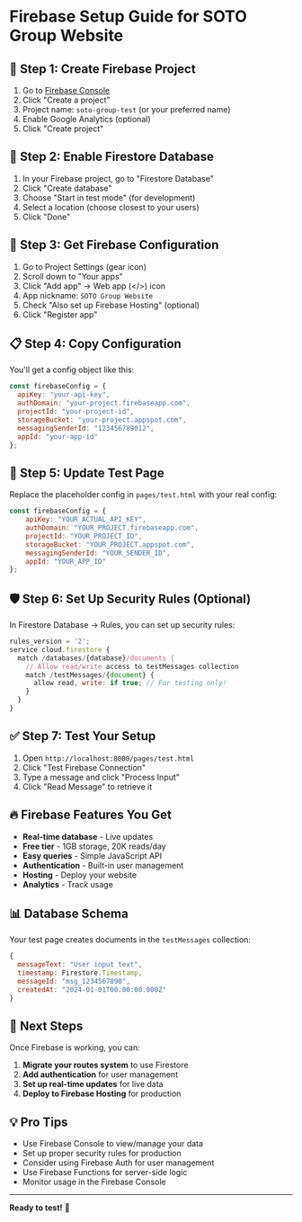 # Firebase Setup Guide for SOTO Group Website

## 🚀 Step 1: Create Firebase Project

1. Go to [Firebase Console](https://console.firebase.google.com/)
2. Click "Create a project"
3. Project name: `soto-group-test` (or your preferred name)
4. Enable Google Analytics (optional)
5. Click "Create project"

## 🔧 Step 2: Enable Firestore Database

1. In your Firebase project, go to "Firestore Database"
2. Click "Create database"
3. Choose "Start in test mode" (for development)
4. Select a location (choose closest to your users)
5. Click "Done"

## 🔑 Step 3: Get Firebase Configuration

1. Go to Project Settings (gear icon)
2. Scroll down to "Your apps"
3. Click "Add app" → Web app (</>) icon
4. App nickname: `SOTO Group Website`
5. Check "Also set up Firebase Hosting" (optional)
6. Click "Register app"

## 📋 Step 4: Copy Configuration

You'll get a config object like this:

```javascript
const firebaseConfig = {
  apiKey: "your-api-key",
  authDomain: "your-project.firebaseapp.com",
  projectId: "your-project-id",
  storageBucket: "your-project.appspot.com",
  messagingSenderId: "123456789012",
  appId: "your-app-id"
};
```

## 🔄 Step 5: Update Test Page

Replace the placeholder config in `pages/test.html` with your real config:

```javascript
const firebaseConfig = {
    apiKey: "YOUR_ACTUAL_API_KEY",
    authDomain: "YOUR_PROJECT.firebaseapp.com",
    projectId: "YOUR_PROJECT_ID",
    storageBucket: "YOUR_PROJECT.appspot.com",
    messagingSenderId: "YOUR_SENDER_ID",
    appId: "YOUR_APP_ID"
};
```

## 🛡️ Step 6: Set Up Security Rules (Optional)

In Firestore Database → Rules, you can set up security rules:

```javascript
rules_version = '2';
service cloud.firestore {
  match /databases/{database}/documents {
    // Allow read/write access to testMessages collection
    match /testMessages/{document} {
      allow read, write: if true; // For testing only!
    }
  }
}
```

## ✅ Step 7: Test Your Setup

1. Open `http://localhost:8000/pages/test.html`
2. Click "Test Firebase Connection"
3. Type a message and click "Process Input"
4. Click "Read Message" to retrieve it

## 🔥 Firebase Features You Get

- **Real-time database** - Live updates
- **Free tier** - 1GB storage, 20K reads/day
- **Easy queries** - Simple JavaScript API
- **Authentication** - Built-in user management
- **Hosting** - Deploy your website
- **Analytics** - Track usage

## 📊 Database Schema

Your test page creates documents in the `testMessages` collection:

```javascript
{
  messageText: "User input text",
  timestamp: Firestore.Timestamp,
  messageId: "msg_1234567890",
  createdAt: "2024-01-01T00:00:00.000Z"
}
```

## 🚀 Next Steps

Once Firebase is working, you can:

1. **Migrate your routes system** to use Firestore
2. **Add authentication** for user management
3. **Set up real-time updates** for live data
4. **Deploy to Firebase Hosting** for production

## 💡 Pro Tips

- Use Firebase Console to view/manage your data
- Set up proper security rules for production
- Consider using Firebase Auth for user management
- Use Firebase Functions for server-side logic
- Monitor usage in the Firebase Console

---

**Ready to test!** 🎉
